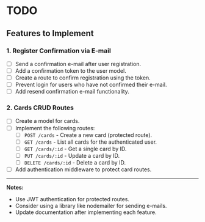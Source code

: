 # TODO

## Features to Implement

### 1. Register Confirmation via E-mail

- [ ] Send a confirmation e-mail after user registration.
- [ ] Add a confirmation token to the user model.
- [ ] Create a route to confirm registration using the token.
- [ ] Prevent login for users who have not confirmed their e-mail.
- [ ] Add resend confirmation e-mail functionality.

### 2. Cards CRUD Routes

- [ ] Create a model for cards.
- [ ] Implement the following routes:
  - [ ] `POST /cards` - Create a new card (protected route).
  - [ ] `GET /cards` - List all cards for the authenticated user.
  - [ ] `GET /cards/:id` - Get a single card by ID.
  - [ ] `PUT /cards/:id` - Update a card by ID.
  - [ ] `DELETE /cards/:id` - Delete a card by ID.
- [ ] Add authentication middleware to protect card routes.

---

**Notes:**

- Use JWT authentication for protected routes.
- Consider using a library like nodemailer for sending e-mails.
- Update documentation after implementing each feature.
